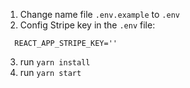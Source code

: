 1. Change name file `.env.example` to `.env`
2. Config Stripe key in the `.env` file:
```
  REACT_APP_STRIPE_KEY=''
```
3. run `yarn install`
4. run `yarn start`
